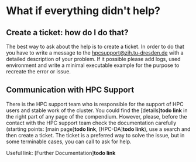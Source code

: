 # What if everything didn't help?

## Create a ticket: how do I do that?

The best way to ask about the help is to create a ticket. In order to do that you have to write a
message to the <a href="mailto:hpcsupport@zih.tu-dresden.de">hpcsupport@zih.tu-dresden.de</a> with a
detailed description of your problem. If it possible please add logs, used environment and write a
minimal executable example for the purpose to recreate the error or issue.

## Communication with HPC Support

There is the HPC support team who is responsible for the support of HPC users and stable work of the
cluster. You could find the [details]**todo link** in the right part of any page of the compendium.
However, please, before the contact with the HPC support team check the documentation carefully
(starting points: [main page]**todo link**, [HPC-DA]**todo link**), use a search and then create a ticket. The
ticket is a preferred way to solve the issue, but in some terminable cases, you can call to ask for
help.

Useful link: [Further Documentation]**todo link**
